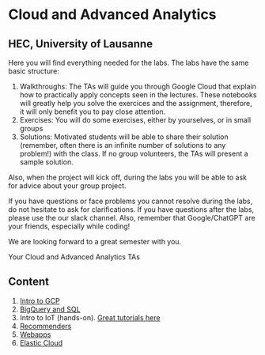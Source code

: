 # Cloud and Advanced Analytics <BR>
## HEC, University of Lausanne

Here you will find everything needed for the labs. The labs have the same basic structure:

1. Walkthroughs: The TAs will guide you through Google Cloud that explain how to practically apply concepts seen in the lectures. These notebooks will greatly help you solve the exercices and the assignment, therefore, it will only benefit you to pay close attention.
2. Exercises: You will do some exercises, either by yourselves, or in small groups
3. Solutions: Motivated students will be able to share their solution (remember, often there is an infinite number of solutions to any problem!) with the class. If no group volunteers, the TAs will present a sample solution.

Also, when the project will kick off, during the labs you will be able to ask for advice about your group project. 

If you have questions or face problems you cannot resolve during the labs, do not hesitate to ask for clarifications. If you have questions after the labs, please use the our slack channel. Also, remember that Google/ChatGPT are your friends, especially while coding!

We are looking forward to a great semester with you.

Your Cloud and Advanced Analytics TAs

## Content

1. [Intro to GCP](/week_01_intro_to_GCP)
2. [BigQuery and SQL](/week_02_BigQuery)
3. Intro to IoT (hands-on). [Great tutorials here](https://www.youtube.com/playlist?list=PLgvIHLw9-cydbokzAKhi7lWcOVJ67RRTR)
3. [Recommenders](/week_06_recommenders)
3. [Webapps](/week_07_webapp)
3. [Elastic Cloud](/week_09_elastic_search) 
